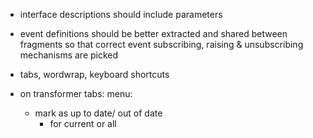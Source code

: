

- interface descriptions should include parameters
- event definitions should be better extracted and shared between fragments so that correct event subscribing, raising & unsubscribing mechanisms are picked

- tabs, wordwrap, keyboard shortcuts
- on transformer tabs: menu:
  - mark as up to date/ out of date
    - for current or all